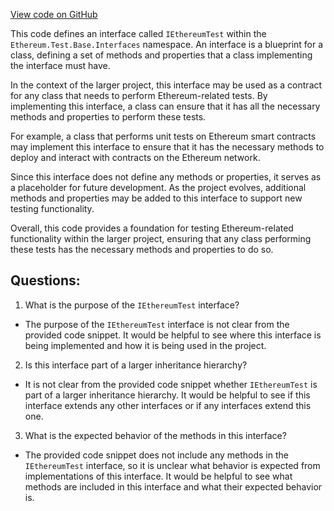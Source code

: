[View code on GitHub](https://github.com/nethermindeth/nethermind/Ethereum.Test.Base/Interfaces/IEthereumTest.cs)

This code defines an interface called `IEthereumTest` within the `Ethereum.Test.Base.Interfaces` namespace. An interface is a blueprint for a class, defining a set of methods and properties that a class implementing the interface must have. 

In the context of the larger project, this interface may be used as a contract for any class that needs to perform Ethereum-related tests. By implementing this interface, a class can ensure that it has all the necessary methods and properties to perform these tests. 

For example, a class that performs unit tests on Ethereum smart contracts may implement this interface to ensure that it has the necessary methods to deploy and interact with contracts on the Ethereum network. 

Since this interface does not define any methods or properties, it serves as a placeholder for future development. As the project evolves, additional methods and properties may be added to this interface to support new testing functionality. 

Overall, this code provides a foundation for testing Ethereum-related functionality within the larger project, ensuring that any class performing these tests has the necessary methods and properties to do so.
## Questions: 
 1. What is the purpose of the `IEthereumTest` interface?
- The purpose of the `IEthereumTest` interface is not clear from the provided code snippet. It would be helpful to see where this interface is being implemented and how it is being used in the project.

2. Is this interface part of a larger inheritance hierarchy?
- It is not clear from the provided code snippet whether `IEthereumTest` is part of a larger inheritance hierarchy. It would be helpful to see if this interface extends any other interfaces or if any interfaces extend this one.

3. What is the expected behavior of the methods in this interface?
- The provided code snippet does not include any methods in the `IEthereumTest` interface, so it is unclear what behavior is expected from implementations of this interface. It would be helpful to see what methods are included in this interface and what their expected behavior is.